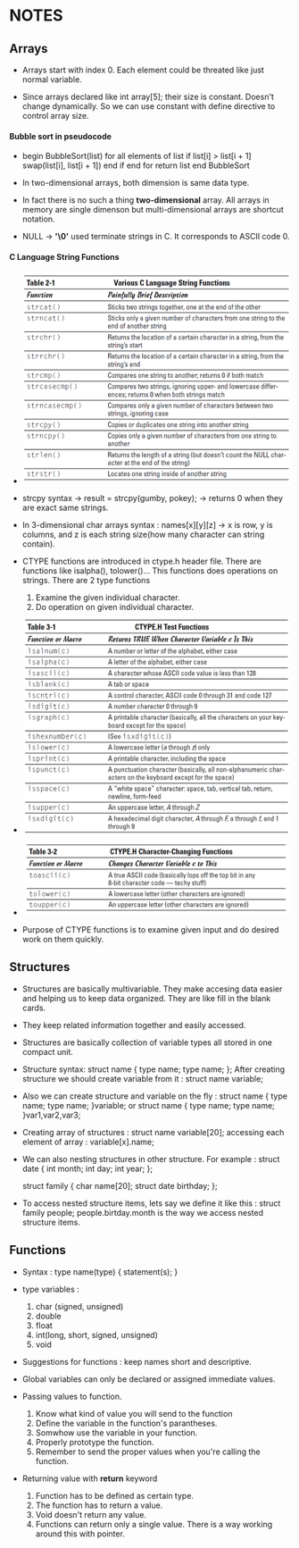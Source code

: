 # NOTES

## Arrays
- Arrays start with index 0. Each element could be threated like just normal variable.

- Since arrays declared like int array[5]; their size is constant. Doesn't change dynamically. So we can use constant with define directive to control array size.

#### Bubble sort in pseudocode
-   begin BubbleSort(list)
        for all elements of list
            if list[i] > list[i + 1]
                swap(list[i], list[i + 1])
            end if
        end for
        return list
    end BubbleSort

- In two-dimensional arrays, both dimension is same data type. 

- In fact there is no such a thing **two-dimensional** array. All arrays in memory are single dimenson but multi-dimensional arrays are shortcut notation.

- NULL -> **'\0'** used terminate strings in C. It corresponds to ASCII code 0.


#### C Language String Functions 
- ![C String Functions](https://github.com/mrsahin101/BOOKS/blob/main/C_Programming/C_All_in_One_Desk_Reference_For_Dummies/Book_III_Above_C_Level/Images/C_String_Functions.PNG) 


- strcpy syntax -> result = strcpy(gumby, pokey); -> returns 0 when they are exact same strings.

- In 3-dimensional char arrays syntax : names[x][y][z] -> x is row, y is columns, and z is each string size(how many character can string contain). 

- CTYPE functions are introduced in ctype.h header file. There are functions like isalpha(), tolower()... This functions does operations on strings. There are 2 type functions
    1. Examine the given individual character.
    2. Do operation on given individual character.

- ![CTYPE Examination Functions](https://github.com/mrsahin101/BOOKS/blob/main/C_Programming/C_All_in_One_Desk_Reference_For_Dummies/Book_III_Above_C_Level/Images/C_Type_Test_Functions.PNG)

- ![CTYPE Character Changing Functions ](https://github.com/mrsahin101/BOOKS/blob/main/C_Programming/C_All_in_One_Desk_Reference_For_Dummies/Book_III_Above_C_Level/Images/C_Type_Character_Changing_Functions.PNG)

- Purpose of CTYPE functions is to examine given input and do desired work on them quickly.

## Structures
- Structures are basically multivariable. They make accesing data easier and helping us to keep data organized. They are like fill in the blank cards. 

- They keep related information together and easily accessed.

- Structures are basically collection of variable types all stored in one compact unit.

- Structure syntax: 
    struct name
    {
        type name;
        type name;
    };
After creating structure we should create variable from it : struct name variable;

- Also we can create structure and variable on the fly :
    struct name
    {
        type name;
        type name;
    }variable;
or
    struct name
    {
        type name;
        type name;
    }var1,var2,var3;

- Creating array of structures : struct name variable[20]; accessing each element of array : variable[x].name;

- We can also nesting structures in other structure. For example :
    struct date
    {
        int month;
        int day;
        int year;
    };

    struct family
    {
        char name[20];
        struct date birthday;
    };

- To access nested structure items, lets say we define it like this :
    struct family people;
    people.birtday.month is the way we access nested structure items.

## Functions
- Syntax :
    type name(type)
    {
        statement(s);
    }
- type variables :
    1. char (signed, unsigned)
    2. double
    3. float
    4. int(long, short, signed, unsigned)
    5. void

- Suggestions for functions : keep names short and descriptive.

- Global variables can only be declared or assigned immediate values.

- Passing values to function.
    1. Know what kind of value you will send to the function
    2. Define the variable in the function's parantheses.
    3. Somwhow use the variable in your function.
    4. Properly prototype the function.
    5. Remember to send the proper values when you're calling the function.

- Returning value with **return** keyword
    1. Function has to be defined as certain type.
    2. The function has to return a value.
    3. Void doesn't return any value.
    4. Functions can return only a single value. There is a way working around this with pointer.